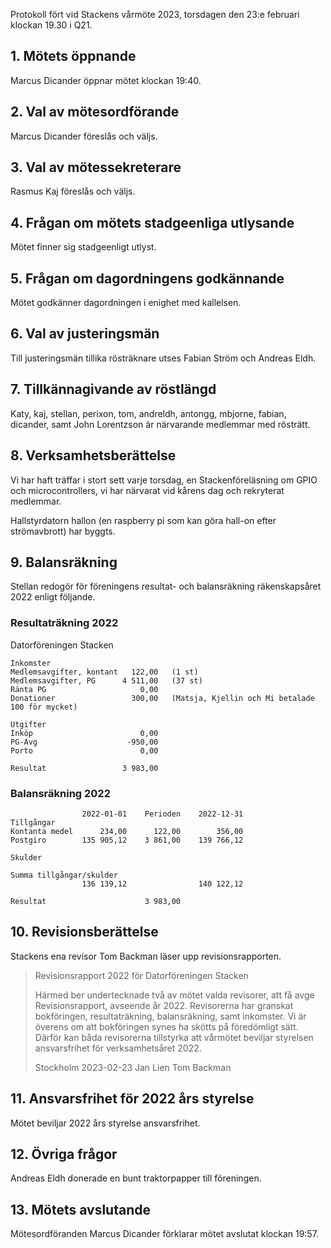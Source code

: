 <!-- 
.. title: Vårmötesprotokoll 2023
.. slug: varmote-proto
.. date: 2023-02-23 20:13:00 CET
.. description: Protokoll från Stackens vårmöte 2023.
.. category: 2023
-->

Protokoll fört vid Stackens vårmöte 2023, torsdagen
den 23:e februari klockan 19.30 i Q21.

<!-- TEASER_END -->

## 1. Mötets öppnande

Marcus Dicander öppnar mötet klockan 19:40.

## 2. Val av mötesordförande

Marcus Dicander föreslås och väljs.

## 3. Val av mötessekreterare

Rasmus Kaj föreslås och väljs.

## 4. Frågan om mötets stadgeenliga utlysande

Mötet finner sig stadgeenligt utlyst.

## 5. Frågan om dagordningens godkännande

Mötet godkänner dagordningen i enighet med kallelsen.

## 6. Val av justeringsmän

Till justeringsmän tillika rösträknare utses Fabian Ström och Andreas Eldh.

## 7. Tillkännagivande av röstlängd

Katy, kaj, stellan, perixon, tom, andreldh, antongg, mbjorne, fabian,
dicander, samt John Lorentzson är närvarande medlemmar med rösträtt.

## 8. Verksamhetsberättelse

Vi har haft träffar i stort sett varje torsdag, en Stackenföreläsning
om GPIO och microcontrollers, vi har närvarat vid kårens dag och
rekryterat medlemmar.

Hallstyrdatorn hallon (en raspberry pi som kan göra hall-on efter
strömavbrott) har byggts.

## 9. Balansräkning

Stellan redogör för föreningens resultat- och balansräkning
räkenskapsåret 2022 enligt följande.

### Resultaträkning 2022		
Datorföreningen Stacken		

```
Inkomster		
Medlemsavgifter, kontant   122,00	(1 st)
Medlemsavgifter, PG      4 511,00	(37 st)
Ränta PG                     0,00	
Donationer                 300,00	(Matsja, Kjellin och Mi betalade 100 för mycket)
		
Utgifter		
Inköp                        0,00	
PG-Avg                    -950,00	
Porto                        0,00	

Resultat                 3 983,00	
```

### Balansräkning 2022

```
                2022-01-01    Perioden    2022-12-31
Tillgångar			
Kontanta medel	    234,00      122,00        356,00
Postgiro        135 905,12    3 861,00    139 766,12

Skulder			

Summa tillgångar/skulder
                136 139,12                140 122,12

Resultat                      3 983,00	
```

## 10. Revisionsberättelse

Stackens ena revisor Tom Backman läser upp revisionsrapporten.

> Revisionsrapport 2022 för Datorföreningen Stacken
>
> Härmed ber undertecknade två av mötet valda revisorer, att få avge
> Revisionsrapport, avseende år 2022. Revisorerna har granskat
> bokföringen, resultaträkning, balansräkning, samt inkomster.
> Vi är överens om att bokföringen synes ha skötts på föredömligt
> sätt.  Därför kan båda revisorerna tillstyrka att vårmötet beviljar
> styrelsen ansvarsfrihet för verksamhetsåret 2022.
>
> Stockholm 2023-02-23
> Jan Lien
> Tom Backman

## 11. Ansvarsfrihet för 2022 års styrelse

Mötet beviljar 2022 års styrelse ansvarsfrihet.

## 12. Övriga frågor

Andreas Eldh donerade en bunt traktorpapper till föreningen.

## 13. Mötets avslutande

Mötesordföranden Marcus Dicander förklarar mötet avslutat klockan 19:57.
